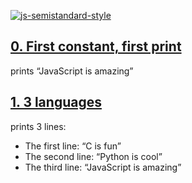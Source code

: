 [![js-semistandard-style](https://img.shields.io/badge/code%20style-semistandard-brightgreen.svg)](https://github.com/standard/semistandard)

## [0. First constant, first print](https://github.com/ehabsmh/alx-higher_level_programming/blob/main/0x12-javascript-warm_up/0-javascript_is_amazing.js)

prints “JavaScript is amazing”

## [1. 3 languages](https://github.com/ehabsmh/alx-higher_level_programming/blob/main/0x12-javascript-warm_up/1-multi_languages.js)

prints 3 lines:

- The first line: “C is fun”
- The second line: “Python is cool”
- The third line: “JavaScript is amazing”
